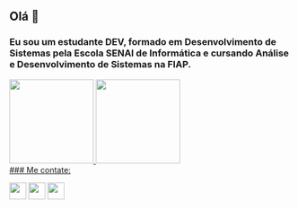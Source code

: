 ## Olá 👋

### Eu sou um estudante DEV, formado em Desenvolvimento de Sistemas pela Escola SENAI de Informática e cursando Análise e Desenvolvimento de Sistemas na FIAP.
<div>
  <a href="https://github.com/bielvdm">
  <img height="150em" src="https://github-readme-stats.vercel.app/api?username=bielvdm&show_icons=true&theme=dracula&include_all_commits=true&count_private=true"/>
  <img height="150em" src="https://github-readme-stats.vercel.app/api/top-langs/?username=bielvdm&layout=compact&langs_count=6&theme=dracula"/>
</div>
### Me contate:

<a href="https://www.linkedin.com/in/gabriel-viana-348b9328/"><img src="https://user-images.githubusercontent.com/72565820/120827267-a65b4200-c531-11eb-9fcd-8027e9e6956b.png" width="30px"></a> 
<a href="https://api.whatsapp.com/send?phone=5511975284571&text=Ol%C3%A1!"><img src="https://user-images.githubusercontent.com/72565820/120828425-e4a53100-c532-11eb-994d-3703ceef4ceb.png" width="30px" ></a> 
<a href="mailto:gabrielvdm2010@gmail.com?subject=Hello%20again"><img src="https://user-images.githubusercontent.com/72565820/120825816-2680a800-c530-11eb-8adb-b13349f01a1c.png" width="30px" > <a href="https://www.linkedin.com/in/gabriel-viana-348b9328/">
